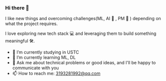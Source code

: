 ### Hi there 👋

I like new things and overcoming challenges(ML, AI 🤖 , PM 📄 ) depending on what the project requires.

I love exploring new tech stack 💻 and leveraging them to build something meaningful 🛠️.

- 🔭 I’m currently studying in USTC
- 🌱 I’m currently learning ML, DL
- 🤔 Ask me about technical problems or good ideas, and I'll be happy to communicate with you
- 📫 How to reach me: 3193281992@qq.com

<!---### 👉 New Projects

### ✨ Contribute To and Focus On--->